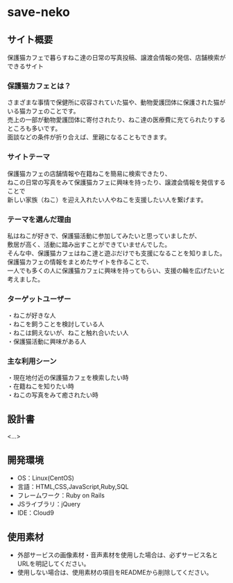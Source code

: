 # save-neko


## サイト概要

保護猫カフェで暮らすねこ達の日常の写真投稿、譲渡会情報の発信、店舗検索ができるサイト<br>

### 保護猫カフェとは？
さまざまな事情で保健所に収容されていた猫や、動物愛護団体に保護された猫がいる猫カフェのことです。<br>
売上の一部が動物愛護団体に寄付されたり、ねこ達の医療費に充てられたりするところも多いです。<br>
面談などの条件が折り合えば、里親になることもできます。<br>


### サイトテーマ

保護猫カフェの店舗情報や在籍ねこを簡易に検索できたり、<br>
ねこの日常の写真をみて保護猫カフェに興味を持ったり、譲渡会情報を発信することで<br>
新しい家族（ねこ）を迎え入れたい人やねこを支援したい人を繋げます。<br>


### テーマを選んだ理由

私はねこが好きで、保護猫活動に参加してみたいと思っていましたが、<br>
敷居が高く、活動に踏み出すことができていませんでした。<br>
そんな中、保護猫カフェはねこ達と遊ぶだけでも支援になることを知りました。<br>
保護猫カフェの情報をまとめたサイトを作ることで、<br>
一人でも多くの人に保護猫カフェに興味を持ってもらい、支援の輪を広げたいと考えました。<br>


### ターゲットユーザー

・ねこが好きな人<br>
・ねこを飼うことを検討している人<br>
・ねこは飼えないが、ねこと触れ合いたい人<br>
・保護猫活動に興味がある人<br>


### 主な利用シーン

・現在地付近の保護猫カフェを検索したい時<br>
・在籍ねこを知りたい時<br>
・ねこの写真をみて癒されたい時<br>


## 設計書
<...>

## 開発環境
- OS：Linux(CentOS)
- 言語：HTML,CSS,JavaScript,Ruby,SQL
- フレームワーク：Ruby on Rails
- JSライブラリ：jQuery
- IDE：Cloud9

## 使用素材
- 外部サービスの画像素材・音声素材を使用した場合は、必ずサービス名とURLを明記してください。
- 使用しない場合は、使用素材の項目をREADMEから削除してください。
